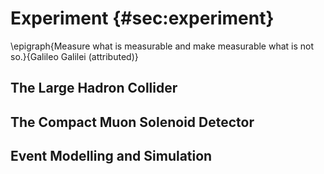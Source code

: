 # Experiment {#sec:experiment}

\epigraph{Measure what is measurable and make measurable
   what is not so.}{Galileo Galilei (attributed)}


## The Large Hadron Collider

## The Compact Muon Solenoid Detector

## Event Modelling and Simulation

